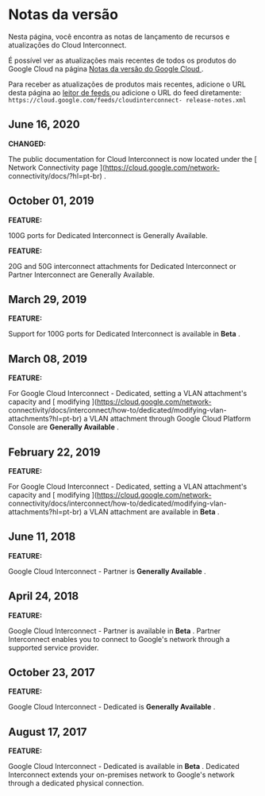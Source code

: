 #  Notas da versão

Nesta página, você encontra as notas de lançamento de recursos e atualizações
do Cloud Interconnect.

É possível ver as atualizações mais recentes de todos os produtos do Google
Cloud na página [ Notas da versão do Google Cloud
](https://cloud.google.com/release-notes?hl=pt-br) .

Para receber as atualizações de produtos mais recentes, adicione o URL desta
página ao [ leitor de feeds
](https://wikipedia.org/wiki/Comparison_of_feed_aggregators) ou adicione o URL
do feed diretamente: ` https://cloud.google.com/feeds/cloudinterconnect-
release-notes.xml `

##  June 16, 2020

**CHANGED:**

The public documentation for Cloud Interconnect is now located under the [
Network Connectivity page ](https://cloud.google.com/network-
connectivity/docs/?hl=pt-br) .

##  October 01, 2019

**FEATURE:**

100G ports for Dedicated Interconnect is Generally Available.

**FEATURE:**

20G and 50G interconnect attachments for Dedicated Interconnect or Partner
Interconnect are Generally Available.

##  March 29, 2019

**FEATURE:**

Support for 100G ports for Dedicated Interconnect is available in **Beta** .

##  March 08, 2019

**FEATURE:**

For Google Cloud Interconnect - Dedicated, setting a VLAN attachment's
capacity and [ modifying ](https://cloud.google.com/network-
connectivity/docs/interconnect/how-to/dedicated/modifying-vlan-
attachments?hl=pt-br) a VLAN attachment through Google Cloud Platform Console
are **Generally Available** .

##  February 22, 2019

**FEATURE:**

For Google Cloud Interconnect - Dedicated, setting a VLAN attachment's
capacity and [ modifying ](https://cloud.google.com/network-
connectivity/docs/interconnect/how-to/dedicated/modifying-vlan-
attachments?hl=pt-br) a VLAN attachment are available in **Beta** .

##  June 11, 2018

**FEATURE:**

Google Cloud Interconnect - Partner is **Generally Available** .

##  April 24, 2018

**FEATURE:**

Google Cloud Interconnect - Partner is available in **Beta** . Partner
Interconnect enables you to connect to Google's network through a supported
service provider.

##  October 23, 2017

**FEATURE:**

Google Cloud Interconnect - Dedicated is **Generally Available** .

##  August 17, 2017

**FEATURE:**

Google Cloud Interconnect - Dedicated is available in **Beta** . Dedicated
Interconnect extends your on-premises network to Google's network through a
dedicated physical connection.

